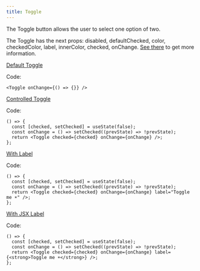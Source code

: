 ```yaml
---
title: Toggle
---
```


The Toggle button allows the user to select one option of two.

The Toggle has the next props: disabled, defaultChecked, color, checkedColor, label, innerColor, checked, onChange. [See there](/storybook/?path=/docs/core-controls-toggle--docs) to get more information.

[Default Toggle](/storybook/?path=/story/core-controls-toggle--default-toggle)

Code:

```tsx
<Toggle onChange={() => {}} />
```

[Controlled Toggle](/storybook/?path=/story/core-controls-toggle--controlled-toggle)

Code:

```tsx
() => {
  const [checked, setChecked] = useState(false);
  const onChange = () => setChecked((prevState) => !prevState);
  return <Toggle checked={checked} onChange={onChange} />;
};
```

[With Label](/storybook/?path=/story/core-controls-toggle--with-label)

Code:

```tsx
() => {
  const [checked, setChecked] = useState(false);
  const onChange = () => setChecked((prevState) => !prevState);
  return <Toggle checked={checked} onChange={onChange} label="Toggle me ☀️" />;
};
```

[With JSX Label](/storybook/?path=/story/core-controls-toggle--with-jsx-label)

Code:

```tsx
() => {
  const [checked, setChecked] = useState(false);
  const onChange = () => setChecked((prevState) => !prevState);
  return <Toggle checked={checked} onChange={onChange} label={<strong>Toggle me ☀️</strong>} />;
};
```

